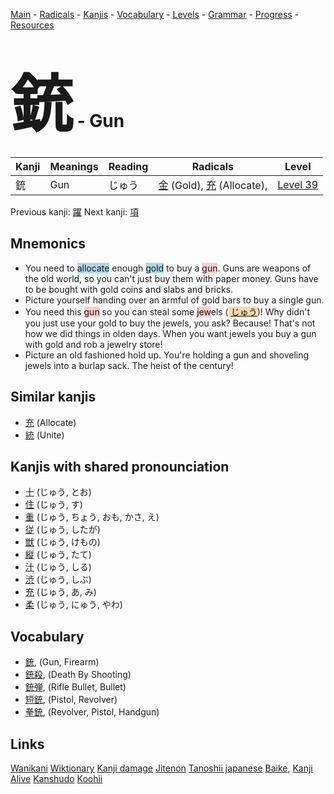 <style> bigfont {font-size: 100px}</style>
[Main](../README.md) -
[Radicals](../radicals.md) -
[Kanjis](../kanjis.md) -
[Vocabulary](../vocabulary.md) -
[Levels](../levels.md) -
[Grammar](../grammar.md) - 
[Progress](../progress.md) -
[Resources](../resources.md)
# <bigfont> 銃</bigfont> - Gun 

| Kanji | Meanings | Reading | Radicals | Level |
| --- | --- | --- | --- | --- |
| 銃 | Gun | じゅう | [金](../radicals/金.md) (Gold), [充](../radicals/充.md) (Allocate),  | [Level 39](../levels/wk_level39.md) |

Previous kanji: [躍](躍.md) Next kanji: [項](項.md) 

## Mnemonics
 * You need to <span style="background-color:#ADD8E6"> allocate</span> enough <span style="background-color:#ADD8E6"> gold</span> to buy a <span style="background-color:#ffcccb"> gun</span>. Guns are weapons of the old world, so you can't just buy them with paper money. Guns have to be bought with gold coins and slabs and bricks.
* Picture yourself handing over an armful of gold bars to buy a single gun.
* You need this <span style="background-color:#ffcccb"> gun</span> so you can steal some <span style="background-color:#ffcccb"> jew</span>els (<span style="background-color:#fed8b1"> [じゅう](https://jisho.org/search/じゅう)</span>)! Why didn't you just use your gold to buy the jewels, you ask? Because! That's not how we did things in olden days. When you want jewels you buy a gun with gold and rob a jewelry store! 
* Picture an old fashioned hold up. You're holding a gun and shoveling jewels into a burlap sack. The heist of the century!


## Similar kanjis
 * [充](充.md) (Allocate)
* [統](統.md) (Unite)



## Kanjis with shared pronounciation
 * [十](十.md) (じゅう, とお)
* [住](住.md) (じゅう, す)
* [重](重.md) (じゅう, ちょう, おも, かさ, え)
* [従](従.md) (じゅう, したが)
* [獣](獣.md) (じゅう, けもの)
* [縦](縦.md) (じゅう, たて)
* [汁](汁.md) (じゅう, しる)
* [渋](渋.md) (じゅう, しぶ)
* [充](充.md) (じゅう, あ, み)
* [柔](柔.md) (じゅう, にゅう, やわ)



## Vocabulary
 * [銃](../vocabulary/銃.md), (Gun, Firearm)
* [銃殺](../vocabulary/銃.md), (Death By Shooting)
* [銃弾](../vocabulary/銃.md), (Rifle Bullet, Bullet)
* [短銃](../vocabulary/銃.md), (Pistol, Revolver)
* [拳銃](../vocabulary/銃.md), (Revolver, Pistol, Handgun)




## Links 


[Wanikani](https://www.wanikani.com/kanji/銃)
[Wiktionary](https://en.wiktionary.org/wiki/銃)
[Kanji damage](http://www.kanjidamage.com/kanji/search?utf8=✓&q=銃)
[Jitenon](https://jitenon.com/kanji/銃)
[Tanoshii japanese](https://www.tanoshiijapanese.com/dictionary/kanji.cfm?k=銃)
[Baike](https://baike.baidu.com/item/銃),
[Kanji Alive](https://app.kanjialive.com/銃)
[Kanshudo](https://www.kanshudo.com/searchmn?q=銃)
[Koohii](https://kanji.koohii.com/study/kanji/銃)
